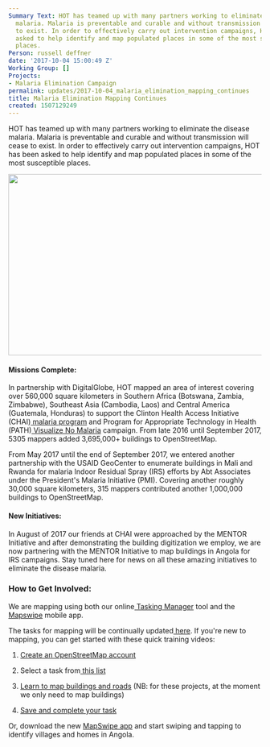 ```yaml
---
Summary Text: HOT has teamed up with many partners working to eliminate the disease
  malaria. Malaria is preventable and curable and without transmission will cease
  to exist. In order to effectively carry out intervention campaigns, HOT has been
  asked to help identify and map populated places in some of the most susceptible
  places.
Person: russell deffner
date: '2017-10-04 15:00:49 Z'
Working Group: []
Projects:
- Malaria Elimination Campaign
permalink: updates/2017-10-04_malaria_elimination_mapping_continues
title: Malaria Elimination Mapping Continues
created: 1507129249
---
```

<p><span id="docs-internal-guid-90d47749-e7e2-bc8a-73ac-fd6a48f7e6a4">HOT has teamed up with many partners working to eliminate the disease malaria. Malaria is preventable and curable and without transmission will cease to exist. In order to effectively carry out intervention campaigns, HOT has been asked to help identify and map populated places in some of the most susceptible places.</span></p><p><span><img src="/sites/default/files/140909154833-malaria-map-story-top_0.jpg" alt="" height="360" width="640"></span></p><h4 id="docs-internal-guid-90d47749-e7e2-dd40-343f-6eb6f7d8ab9f" dir="ltr">Missions Complete:</h4><p dir="ltr">In partnership with DigitalGlobe, HOT mapped an area of interest covering over 560,000 square kilometers in Southern Africa (Botswana, Zambia, Zimbabwe), Southeast Asia (Cambodia, Laos) and Central America (Guatemala, Honduras) to support the Clinton Health Access Initiative (CHAI)<a href="http://www.clintonhealthaccess.org/program/malaria/"> malaria program</a> and Program for Appropriate Technology in Health (PATH)<a href="http://visualizenomalaria.org/"> Visualize No Malaria</a> campaign. From late 2016 until September 2017, 5305 mappers added 3,695,000+ buildings to OpenStreetMap.</p><p dir="ltr">From May 2017 until the end of September 2017, we entered another partnership with the USAID GeoCenter to enumerate buildings in Mali and Rwanda for malaria Indoor Residual Spray (IRS) efforts by Abt Associates under the President's Malaria Initiative (PMI). Covering another roughly 30,000 square kilometers, 315 mappers contributed another 1,000,000 buildings to OpenStreetMap.</p><h4 dir="ltr">New Initiatives:</h4><p dir="ltr">In August of 2017 our friends at CHAI were approached by the MENTOR Initiative and after demonstrating the building digitization we employ, we are now partnering with the MENTOR Initiative to map buildings in Angola for IRS campaigns. Stay tuned here for news on all these amazing initiatives to eliminate the disease malaria.</p><h3 dir="ltr">How to Get Involved:</h3><p dir="ltr">We are mapping using both our online<a href="http://tasks.hotosm.org"> Tasking Manager</a> tool and the<a href="http://mapswipe.org/"> Mapswipe</a> mobile app.</p><p dir="ltr">The tasks for mapping will be continually updated<a href="http://tasks.hotosm.org/contribute?difficulty=ALL&amp;campaign=Malaria%20Elimination"> here</a>. If you're new to mapping, you can get started with these quick training videos:</p><ol><li dir="ltr"><p dir="ltr"><a href="http://www.youtube.com/embed/HDPvn1yg64w">Create an OpenStreetMap account</a></p></li><li dir="ltr"><p dir="ltr">Select a task from<a href="http://tasks.hotosm.org/?sort_by=priority&amp;direction=asc&amp;search=malaria"> this list</a></p></li><li dir="ltr"><p dir="ltr"><a href="http://www.youtube.com/embed/waX3Nhix0-0">Learn to map buildings and roads</a> (NB: for these projects, at the moment we only need to map buildings)</p></li><li dir="ltr"><p dir="ltr"><a href="http://www.youtube.com/embed/IpgD2lWHzys">Save and complete your task</a></p></li></ol><p dir="ltr">Or, download the new <a href="http://mapswipe.org/">MapSwipe app</a> and start swiping and tapping to identify villages and homes in Angola.</p><p>&nbsp;</p><p>&nbsp;</p>
